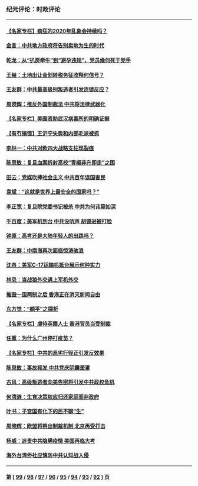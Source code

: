 ### 纪元评论：时政评论
---
#### [【名家专栏】疯狂的2020年乱象会持续吗？](../../pages/nsc1025/n13010369.md) 
#### [金言：中共地方政府将告别卖地为生的时代](../../pages/nsc1025/n13009847.md) 
#### [乾龙：从“扒房牵牛”到“避孕违规”，党员缘何死于党手](../../pages/nsc1025/n13009248.md) 
#### [王赫：土地出让金划转税务征收释何信号？](../../pages/nsc1025/n13008810.md) 
#### [王友群：中共最高级别叛逃者引发连锁反应？](../../pages/nsc1025/n13008688.md) 
#### [周晓辉：推反外国制裁法 中共将法律武器化](../../pages/nsc1025/n13008450.md) 
#### [【名家专栏】美国资助武汉病毒所的明确证据](../../pages/nsc1025/n13007706.md) 
#### [【有冇搞错】王沪宁失势和内部毛派被抓](../../pages/nsc1025/n13007238.md) 
#### [李林一：中共对欧四大战略支柱现裂痕](../../pages/nsc1025/n13008149.md) 
#### [陈思敏：复旦血案折射高校“青椒非升即走”之困](../../pages/nsc1025/n13007131.md) 
#### [田云：党媒吹捧社会主义 中共百年误国害民](../../pages/nsc1025/n13006682.md) 
#### [袁斌：“这就是世界上最安全的国家吗？”](../../pages/nsc1025/n13006971.md) 
#### [李正宽：复旦院党委书记被杀 中共为何讳莫如深](../../pages/nsc1025/n13006751.md) 
#### [千百度：美军机到台 中共没吭声 胡锡进被打脸](../../pages/nsc1025/n13006844.md) 
#### [钟原：高考还是大陆年轻人的出路吗？](../../pages/nsc1025/n13006480.md) 
#### [王友群：中南海再次面临惊涛骇浪](../../pages/nsc1025/n13006002.md) 
#### [沈舟：美军C-17运输机抵台展示何种实力](../../pages/nsc1025/n13005684.md) 
#### [林忌：当战狼外交遇上军机外交](../../pages/nsc1025/n13006025.md) 
#### [摧毁一国两制之后 香港正在消灭新闻自由](../../pages/nsc1025/n13005901.md) 
#### [东方觉：“躺平”之探析](../../pages/nsc1025/n13005853.md) 
#### [【名家专栏】虐待英籍人士 香港官员当受制裁](../../pages/nsc1025/n13005146.md) 
#### [任重：为什么广州停打疫苗？](../../pages/nsc1025/n13005577.md) 
#### [【名家专栏】中共的恶劣行径正引发反效果](../../pages/nsc1025/n13005145.md) 
#### [陈思敏：事故频发 中共党庆阴霾垄罩](../../pages/nsc1025/n13004410.md) 
#### [古风：高级叛逃者向美告密将引发中共政权危机](../../pages/nsc1025/n13003640.md) 
#### [何清涟：生育决策权应归还家庭而非政府](../../pages/nsc1025/n13004348.md) 
#### [叶书：子宫国有化下的民不聊“生”](../../pages/nsc1025/n13004029.md) 
#### [周晓辉：欧盟将祭出制裁机制 北京再受打击](../../pages/nsc1025/n13003599.md) 
#### [杨威：追责中共隐瞒疫情 美国再临大考](../../pages/nsc1025/n13003542.md) 
#### [海外台湾侨社应慎防中共认知战入侵](../../pages/nsc1025/n13003571.md) 

---
#### 第 [ [99](./99.md) / [98](./98.md) / [97](./97.md) / [96](./96.md) / [95](./95.md) / [94](./94.md) / [93](./93.md) / [92](./92.md) ] 页
